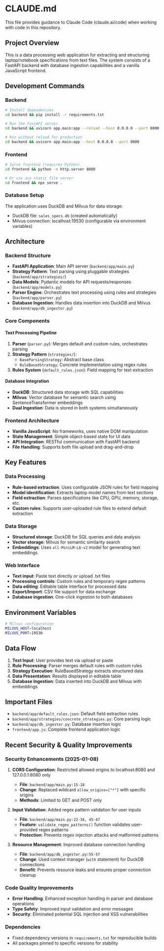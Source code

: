 # CLAUDE.md

This file provides guidance to Claude Code (claude.ai/code) when working with code in this repository.

## Project Overview

This is a data processing web application for extracting and structuring laptop/notebook specifications from text files. The system consists of a FastAPI backend with database ingestion capabilities and a vanilla JavaScript frontend.

## Development Commands

### Backend
```bash
# Install dependencies
cd backend && pip install -r requirements.txt

# Run the FastAPI server
cd backend && uvicorn app.main:app --reload --host 0.0.0.0 --port 8000

# Run without reload for production
cd backend && uvicorn app.main:app --host 0.0.0.0 --port 8000
```

### Frontend
```bash
# Serve frontend (requires Python)
cd frontend && python -m http.server 8080

# Or use any static file server
cd frontend && npx serve .
```

### Database Setup
The application uses DuckDB and Milvus for data storage:
- DuckDB file: `sales_specs.db` (created automatically)
- Milvus connection: localhost:19530 (configurable via environment variables)

## Architecture

### Backend Structure
- **FastAPI Application**: Main API server (`backend/app/main.py`)
- **Strategy Pattern**: Text parsing using pluggable strategies (`backend/app/strategies/`)
- **Data Models**: Pydantic models for API requests/responses (`backend/app/models.py`)
- **Parser Engine**: Orchestrates text processing using rules and strategies (`backend/app/parser.py`)
- **Database Ingestion**: Handles data insertion into DuckDB and Milvus (`backend/app/db_ingestor.py`)

### Core Components

#### Text Processing Pipeline
1. **Parser** (`parser.py`): Merges default and custom rules, orchestrates parsing
2. **Strategy Pattern** (`strategies/`): 
   - `BaseParsingStrategy`: Abstract base class
   - `RuleBasedStrategy`: Concrete implementation using regex rules
3. **Rules System** (`default_rules.json`): Field mapping for text extraction

#### Database Integration
- **DuckDB**: Structured data storage with SQL capabilities
- **Milvus**: Vector database for semantic search using SentenceTransformer embeddings
- **Dual Ingestion**: Data is stored in both systems simultaneously

### Frontend Architecture
- **Vanilla JavaScript**: No frameworks, uses native DOM manipulation
- **State Management**: Simple object-based state for UI data
- **API Integration**: RESTful communication with FastAPI backend
- **File Handling**: Supports both file upload and drag-and-drop

## Key Features

### Data Processing
- **Rule-based extraction**: Uses configurable JSON rules for field mapping
- **Model identification**: Extracts laptop model names from text sections
- **Field extraction**: Parses specifications like CPU, GPU, memory, storage, etc.
- **Custom rules**: Supports user-uploaded rule files to extend default extraction

### Data Storage
- **Structured storage**: DuckDB for SQL queries and data analysis
- **Vector storage**: Milvus for semantic similarity search
- **Embeddings**: Uses `all-MiniLM-L6-v2` model for generating text embeddings

### Web Interface
- **Text input**: Paste text directly or upload .txt files
- **Processing controls**: Custom rules and temporary regex patterns
- **Data editing**: Editable table interface for processed data
- **Export/Import**: CSV file support for data exchange
- **Database ingestion**: One-click ingestion to both databases

## Environment Variables

```bash
# Milvus configuration
MILVUS_HOST=localhost
MILVUS_PORT=19530
```

## Data Flow

1. **Text Input**: User provides text via upload or paste
2. **Rule Processing**: Parser merges default rules with custom rules
3. **Strategy Execution**: RuleBasedStrategy extracts structured data
4. **Data Presentation**: Results displayed in editable table
5. **Database Ingestion**: Data inserted into DuckDB and Milvus with embeddings

## Important Files

- `backend/app/default_rules.json`: Default field extraction rules
- `backend/app/strategies/concrete_strategies.py`: Core parsing logic
- `backend/app/db_ingestor.py`: Database insertion logic
- `frontend/app.js`: Complete frontend application logic

## Recent Security & Quality Improvements

### Security Enhancements (2025-01-08)

1. **CORS Configuration**: Restricted allowed origins to localhost:8080 and 127.0.0.1:8080 only
   - **File**: `backend/app/main.py:15-18`
   - **Change**: Replaced wildcard `allow_origins=["*"]` with specific origins
   - **Methods**: Limited to GET and POST only

2. **Input Validation**: Added regex pattern validation for user inputs
   - **File**: `backend/app/main.py:22-34, 45-47`
   - **Feature**: `validate_regex_patterns()` function validates user-provided regex patterns
   - **Protection**: Prevents regex injection attacks and malformed patterns

3. **Resource Management**: Improved database connection handling
   - **File**: `backend/app/db_ingestor.py:55-57`
   - **Change**: Used context manager (`with` statement) for DuckDB connections
   - **Benefit**: Prevents resource leaks and ensures proper connection cleanup

### Code Quality Improvements

- **Error Handling**: Enhanced exception handling in parser and database operations
- **Type Safety**: Improved input validation and error messages
- **Security**: Eliminated potential SQL injection and XSS vulnerabilities

### Dependencies

- Fixed dependency versions in `requirements.txt` for reproducible builds
- All packages pinned to specific versions for stability